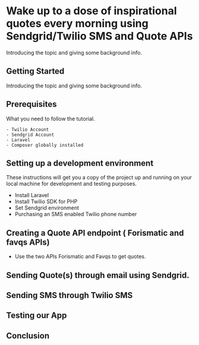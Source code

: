 # Wake up to a dose of inspirational quotes every morning using Sendgrid/Twilio SMS and Quote APIs

Introducing the topic and giving some background info.

## Getting Started

Introducing the topic and giving some background info. 

## Prerequisites

What you need to follow the tutorial.

```
- Twilio Account
- Sendgrid Account
- Laravel
- Composer globally installed
```

## Setting up a development environment

These instructions will get you a copy of the project up and running on your local machine for development and testing purposes. 
* Install Laravel
* Install Twilio SDK for PHP
* Set Sendgrid environment
* Purchasing an SMS enabled Twilio phone number

## Creating a Quote API endpoint ( Forismatic and favqs APIs)

  * Use the two APIs Forismatic and Favqs to get quotes.
  
## Sending Quote(s) through email using Sendgrid.

## Sending SMS through Twilio SMS

## Testing our App

##  Conclusion

